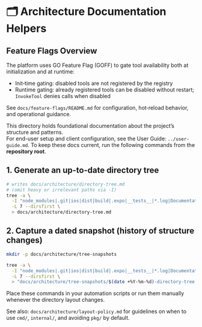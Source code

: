 # 🗂️ Architecture Documentation Helpers

## Feature Flags Overview

The platform uses GO Feature Flag (GOFF) to gate tool availability both at initialization and at runtime:

- Init‑time gating: disabled tools are not registered by the registry
- Runtime gating: already registered tools can be disabled without restart; `InvokeTool` denies calls when disabled

See `docs/feature-flags/README.md` for configuration, hot‑reload behavior, and operational guidance.

This directory holds foundational documentation about the project’s structure and patterns.  
For end-user setup and client configuration, see the User Guide: `../user-guide.md`.
To keep these docs current, run the following commands from the **repository root**.

## 1. Generate an up-to-date directory tree
```bash
# writes docs/architecture/directory-tree.md
# (omit heavy or irrelevant paths via -I)
tree -a \
  -I "node_modules|.git|ios|dist|build|.expo|__tests__|*.log|Documentation|coverage|assets|cdk.out|.terraform|cdk.out|docs" \
  -L 7 --dirsfirst \
  > docs/architecture/directory-tree.md
```

## 2. Capture a dated snapshot (history of structure changes)
```bash
mkdir -p docs/architecture/tree-snapshots

tree -a \
  -I "node_modules|.git|ios|dist|build|.expo|__tests__|*.log|Documentation|coverage|assets|cdk.out|.terraform|cdk.out" \
  -L 7 --dirsfirst \
  > "docs/architecture/tree-snapshots/$(date +%Y-%m-%d)-directory-tree.md"
```

Place these commands in your automation scripts or run them manually whenever the directory layout changes.

See also: `docs/architecture/layout-policy.md` for guidelines on when to use `cmd/`, `internal/`, and avoiding `pkg/` by default.